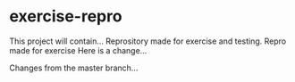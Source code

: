# exercise-repro
This project will contain...
Reprository made for exercise and testing.
Repro made for exercise
Here is a change...

Changes from the master branch...
